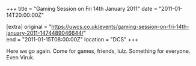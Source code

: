 +++
title = "Gaming Session on Fri 14th January 2011"
date = "2011-01-14T20:00:00Z"

[extra]
original = "https://uwcs.co.uk/events/gaming-session-on-fri-14th-january-2011-1474489046644/"    
end = "2011-01-15T08:00:00Z"
location = "DCS"
+++

Here we go again. Come for games, friends, lulz. Something for everyone. Even Viruk.

